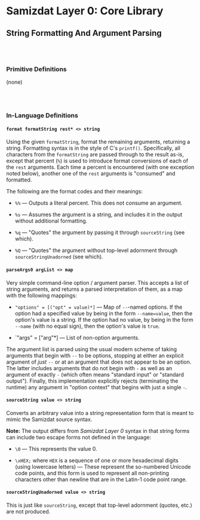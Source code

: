 Samizdat Layer 0: Core Library
==============================

String Formatting And Argument Parsing
--------------------------------------

<br><br>
### Primitive Definitions

(none)


<br><br>
### In-Language Definitions

#### `format formatString rest* <> string`

Using the given `formatString`, format the remaining arguments, returning
a string. Formatting syntax is in the style of C's `printf()`. Specifically,
all characters from the `formatString` are passed through to the result
as-is, except that percent (`%`) is used to introduce format conversions
of each of the `rest` arguments. Each time a percent is encountered
(with one exception noted below), another one of the `rest` arguments is
"consumed" and formatted.

The following are the format codes and their meanings:

* `%%` &mdash; Outputs a literal percent. This does not consume an argument.

* `%s` &mdash; Assumes the argument is a string, and includes it in
  the output without additional formatting.

* `%q` &mdash; "Quotes" the argument by passing it through `sourceString`
  (see which).

* `%Q` &mdash; "Quotes" the argument without top-level adornment through
  `sourceStringUnadorned` (see which).

#### `parseArgs0 argList <> map`

Very simple command-line option / argument parser. This accepts a list of
string arguments, and returns a parsed interpretation of them, as a map
with the following mappings:

* `"options" = [("opt" = value)*]` &mdash; Map of `--`-named options. If
  the option had a specified value by being in the form `--name=value`, then
  the option's value is a string. If the option had no value, by being in
  the form `--name` (with no equal sign), then the option's value is `true`.

* `"args" = ["arg"*] &mdash; List of non-option arguments.

The argument list is parsed using the usual modern scheme of taking arguments
that begin with `--` to be options, stopping at either an explicit argument
of *just* `--` or at an argument that does not appear to be an option. The
latter includes arguments that do not begin with `-` as well as an argument
of exactly `-` (which often means "standard input" or "standard output").
Finally, this implementation explicitly rejects (terminating the runtime)
any argument in "option context" that begins with just a single `-`.

#### `sourceString value <> string`

Converts an arbitrary value into a string representation form
that is meant to mimic the Samizdat source syntax.

**Note:** The output differs from *Samizdat Layer 0* syntax in that
string forms can include two escape forms not defined in the
language:

* `\0` &mdash; This represents the value 0.

* `\xHEX;` where `HEX` is a sequence of one or more hexadecimal digits
  (using lowercase letters) &mdash; These represent the so-numbered
  Unicode code points, and this form is used to represent all
  non-printing characters other than newline that are in the Latin-1
  code point range.

#### `sourceStringUnadorned value <> string`

This is just like `sourceString`, except that top-level adornment
(quotes, etc.) are not produced.
